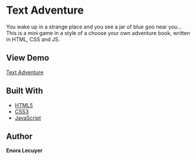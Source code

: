 # Text Adventure

You wake up in a strange place and you see a jar of blue goo near you... This is a mini game in a style of a choose your own adventure book, written in HTML, CSS and JS.

## View Demo

[Text Adventure](https://enoralecuyer.github.io/textadventure/)

## Built With

* [HTML5](https://en.wikipedia.org/wiki/HTML5)
* [CSS3](https://en.wikipedia.org/wiki/Cascading_Style_Sheets#CSS_3)
* [JavaScript](https://en.wikipedia.org/wiki/JavaScript)

## Author

**Enora Lecuyer** 
